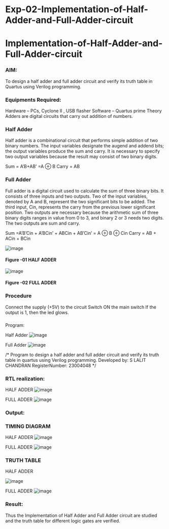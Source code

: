 # Exp-02-Implementation-of-Half-Adder-and-Full-Adder-circuit

# Implementation-of-Half-Adder-and-Full-Adder-circuit
### AIM:
To design a half adder and full adder circuit and verify its truth table in Quartus using Verilog programming.

### Equipments Required:
Hardware – PCs, Cyclone II , USB flasher
Software – Quartus prime
Theory
Adders are digital circuits that carry out addition of numbers.

### Half Adder
Half adder is a combinational circuit that performs simple addition of two binary numbers. The input variables designate the augend and addend bits; the output variables produce the sum and carry. It is necessary to specify two output variables because the result may consist of two binary digits.

Sum = A’B+AB’ =A ⊕ B Carry = AB

### Full Adder
Full adder is a digital circuit used to calculate the sum of three binary bits. It consists of three inputs and two outputs. Two of the input variables, denoted by A and B, represent the two significant bits to be added. The third input, Cin, represents the carry from the previous lower significant position. Two outputs are necessary because the arithmetic sum of three binary digits ranges in value from 0 to 3, and binary 2 or 3 needs two digits. The two outputs are sum and carry.

Sum =A’B’Cin + A’BCin’ + ABCin + AB’Cin’ = A ⊕ B ⊕ Cin Carry = AB + ACin + BCin

 ![image](https://user-images.githubusercontent.com/36288975/163552156-a13e5a56-c638-4110-97d9-8896907c8d25.png)

#### Figure -01 HALF ADDER 


![image](https://user-images.githubusercontent.com/36288975/163552057-b3547877-6d07-45b4-b7e0-bcfebfad9e1d.png)

#### Figure -02 FULL ADDER 

### Procedure

Connect the supply (+5V) to the circuit
Switch ON the main switch
If the output is 1, then the led glows.
### 
Program:

Half Adder
![image](https://github.com/lalitchandran/Exp-02-Implementation-of-Half-Adder-and-Full-Adder-circuit/assets/137707725/295d73f2-9c88-4a1a-b372-325580091d59)

Full Adder
![image](https://github.com/lalitchandran/Exp-02-Implementation-of-Half-Adder-and-Full-Adder-circuit/assets/137707725/ea0d403b-f0fd-45c8-94a3-0d9e5865a7ad)

/*
Program to design a half adder and full adder circuit and verify its truth table in quartus using Verilog programming.
Developed by: S LALIT CHANDRAN
RegisterNumber: 23004048
*/

### RTL realization:

HALF ADDER
![image](https://github.com/lalitchandran/Exp-02-Implementation-of-Half-Adder-and-Full-Adder-circuit/assets/137707725/36cb1da7-1efc-4fd3-bed8-e45aa1e548e9)

FULL ADDER
![image](https://github.com/lalitchandran/Exp-02-Implementation-of-Half-Adder-and-Full-Adder-circuit/assets/137707725/bf2cb324-f63e-4500-b2ab-a64109c7bd9b)

### Output:
### TIMING DIAGRAM

HALF ADDER
![image](https://github.com/lalitchandran/Exp-02-Implementation-of-Half-Adder-and-Full-Adder-circuit/assets/137707725/00fd326c-3382-4e07-ad37-b9e71adbf111)

FULL ADDER
![image](https://github.com/lalitchandran/Exp-02-Implementation-of-Half-Adder-and-Full-Adder-circuit/assets/137707725/bf6bd1b8-ce51-4e21-acb8-debe288e9e54)

### TRUTH TABLE 

HALF ADDER

![image](https://github.com/lalitchandran/Exp-02-Implementation-of-Half-Adder-and-Full-Adder-circuit/assets/137707725/39de11fa-5408-42c7-98b4-e4dd5fd22ccf)

FULL ADDER
![image](https://github.com/lalitchandran/Exp-02-Implementation-of-Half-Adder-and-Full-Adder-circuit/assets/137707725/2132a958-f031-4a0c-9f02-239fae9e7b5a)

### Result:

Thus the Implementation of Half Adder and Full Adder circuit are studied and the truth table for different logic gates are verified.

